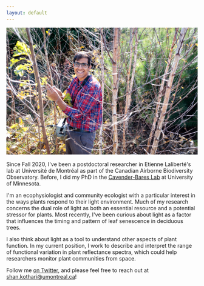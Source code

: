 ```yaml
---
layout: default
---
```

![](/Images/023_UMF-CedarCreek_10-18-2018.jpg)

Since Fall 2020, I've been a postdoctoral researcher in Etienne Laliberté's lab at Université de Montréal as part of the Canadian Airborne Biodiversity Observatory. Before, I did my PhD in the [Cavender-Bares Lab](https://cbs.umn.edu/cavender-bares-lab/home) at University of Minnesota.

I'm an ecophysiologist and community ecologist with a particular interest in the ways plants respond to their light environment. Much of my research concerns the dual role of light as both an essential resource and a potential stressor for plants. Most recently, I've been curious about light as a factor that influences the timing and pattern of leaf senescence in deciduous trees.

I also think about light as a tool to understand other aspects of plant function. In my current position, I work to describe and interpret the range of functional variation in plant reflectance spectra, which could help researchers monitor plant communities from space.

Follow me [on Twitter](https://twitter.com/ShanKothari), and please feel free to reach out at <shan.kothari@umontreal.ca>!
